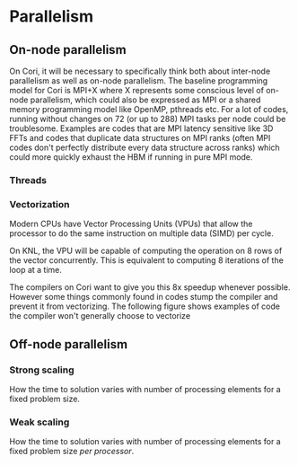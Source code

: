 # Parallelism

## On-node parallelism

On Cori, it will be necessary to specifically think both about inter-node parallelism as well as on-node parallelism. The baseline programming model for Cori is MPI+X where X represents some conscious level of on-node parallelism, which could also be expressed as MPI or a shared memory programming model like OpenMP, pthreads etc. For a lot of codes, running without changes on 72 (or up to 288) MPI tasks per node could be troublesome. Examples are codes that are MPI latency sensitive like 3D FFTs  and codes that duplicate data structures on MPI ranks (often MPI codes don't perfectly distribute every data structure across ranks) which could more quickly exhaust the HBM if running in pure MPI mode.

### Threads

### Vectorization

Modern CPUs have Vector Processing Units (VPUs) that allow the processor to do the same instruction on multiple data (SIMD) per cycle.

On KNL, the VPU will be capable of computing the operation on 8 rows of the vector concurrently. This is equivalent to computing 8 iterations of the loop at a time.

The compilers on Cori want to give you this 8x speedup whenever possible. However some things commonly found in codes stump the compiler and prevent it from vectorizing. The following figure shows examples of code the compiler won't generally choose to vectorize

## Off-node parallelism

### Strong scaling

How the time to solution varies with number of processing elements for a fixed problem size. 

### Weak scaling

How the time to solution varies with number of processing elements for a fixed problem size _per processor_.
